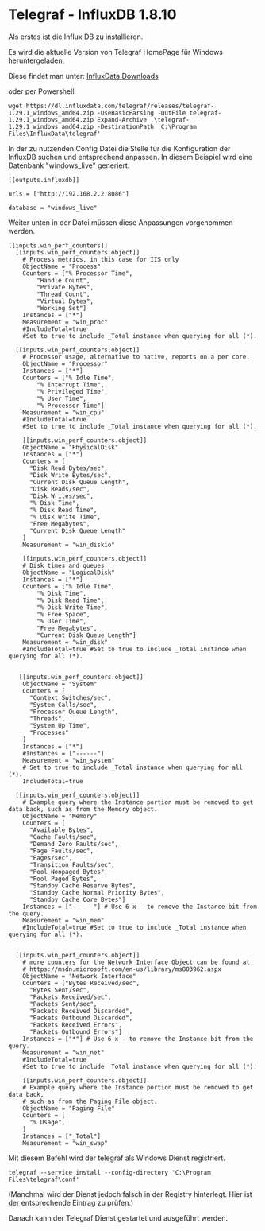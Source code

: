 # Telegraf - InfluxDB 1.8.10

Als erstes ist die Influx DB zu installieren.

Es wird die aktuelle Version von Telegraf HomePage für Windows heruntergeladen.

Diese findet man unter: [InfluxData Downloads](https://www.influxdata.com/downloads/)

oder per Powershell:

```
wget https://dl.influxdata.com/telegraf/releases/telegraf-1.29.1_windows_amd64.zip -UseBasicParsing -OutFile telegraf-1.29.1_windows_amd64.zip Expand-Archive .\telegraf-1.29.1_windows_amd64.zip -DestinationPath 'C:\Program Files\InfluxData\telegraf'
```

In der zu nutzenden Config Datei die Stelle für die Konfiguration der InfluxDB suchen und entsprechend anpassen. In diesem Beispiel wird eine Datenbank "windows_live" generiert.

```
[[outputs.influxdb]]

urls = ["http://192.168.2.2:8086"]

database = "windows_live"
```

Weiter unten in der Datei müssen diese Anpassungen vorgenommen werden.

```
[[inputs.win_perf_counters]]
  [[inputs.win_perf_counters.object]]
    # Process metrics, in this case for IIS only
    ObjectName = "Process"
    Counters = ["% Processor Time",
        "Handle Count",
        "Private Bytes",
        "Thread Count",
        "Virtual Bytes",
        "Working Set"]
    Instances = ["*"]
    Measurement = "win_proc"
    #IncludeTotal=true 
    #Set to true to include _Total instance when querying for all (*).

  [[inputs.win_perf_counters.object]]
    # Processor usage, alternative to native, reports on a per core.
    ObjectName = "Processor"
    Instances = ["*"]
    Counters = ["% Idle Time", 
        "% Interrupt Time", 
        "% Privileged Time", 
        "% User Time", 
        "% Processor Time"]
    Measurement = "win_cpu"
    #IncludeTotal=true 
    #Set to true to include _Total instance when querying for all (*).

    [[inputs.win_perf_counters.object]]
    ObjectName = "PhysicalDisk"
    Instances = ["*"]
    Counters = [
      "Disk Read Bytes/sec",
      "Disk Write Bytes/sec",
      "Current Disk Queue Length",
      "Disk Reads/sec",
      "Disk Writes/sec",
      "% Disk Time",
      "% Disk Read Time",
      "% Disk Write Time",
      "Free Megabytes",
      "Current Disk Queue Length"
    ]
    Measurement = "win_diskio"

    [[inputs.win_perf_counters.object]]
    # Disk times and queues
    ObjectName = "LogicalDisk"
    Instances = ["*"]
    Counters = ["% Idle Time", 
        "% Disk Time",
        "% Disk Read Time", 
        "% Disk Write Time",
        "% Free Space",
        "% User Time", 
        "Free Megabytes",
        "Current Disk Queue Length"]
    Measurement = "win_disk"
    #IncludeTotal=true #Set to true to include _Total instance when querying for all (*).


   [[inputs.win_perf_counters.object]]
    ObjectName = "System"
    Counters = [
      "Context Switches/sec",
      "System Calls/sec",
      "Processor Queue Length",
      "Threads",
      "System Up Time",
      "Processes"
    ]    
    Instances = ["*"]
    #Instances = ["------"]
    Measurement = "win_system"
    # Set to true to include _Total instance when querying for all (*).
    IncludeTotal=true

  [[inputs.win_perf_counters.object]]
    # Example query where the Instance portion must be removed to get data back, such as from the Memory object.
    ObjectName = "Memory"
    Counters = [
      "Available Bytes",
      "Cache Faults/sec",
      "Demand Zero Faults/sec",
      "Page Faults/sec",
      "Pages/sec",
      "Transition Faults/sec",
      "Pool Nonpaged Bytes",
      "Pool Paged Bytes",
      "Standby Cache Reserve Bytes",
      "Standby Cache Normal Priority Bytes",
      "Standby Cache Core Bytes"]
    Instances = ["------"] # Use 6 x - to remove the Instance bit from the query.
    Measurement = "win_mem"
    #IncludeTotal=true #Set to true to include _Total instance when querying for all (*).


  [[inputs.win_perf_counters.object]]
    # more counters for the Network Interface Object can be found at
    # https://msdn.microsoft.com/en-us/library/ms803962.aspx
    ObjectName = "Network Interface"
    Counters = ["Bytes Received/sec",
      "Bytes Sent/sec",
      "Packets Received/sec",
      "Packets Sent/sec",
      "Packets Received Discarded",
      "Packets Outbound Discarded",
      "Packets Received Errors",
      "Packets Outbound Errors"]
    Instances = ["*"] # Use 6 x - to remove the Instance bit from the query.
    Measurement = "win_net"
    #IncludeTotal=true 
    #Set to true to include _Total instance when querying for all (*).

    [[inputs.win_perf_counters.object]]
    # Example query where the Instance portion must be removed to get data back,
    # such as from the Paging File object.
    ObjectName = "Paging File"
    Counters = [
      "% Usage",
    ]
    Instances = ["_Total"]
    Measurement = "win_swap"    
```

Mit diesem Befehl wird der telegraf als Windows Dienst registriert.

```
telegraf --service install --config-directory 'C:\Program Files\telegraf\conf'
```

(Manchmal wird der Dienst jedoch falsch in der Registry hinterlegt. Hier ist der entsprechende Eintrag zu prüfen.)

Danach kann der Telegraf Dienst gestartet und ausgeführt werden.
